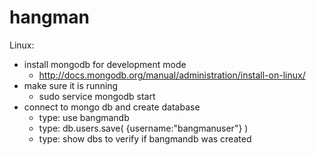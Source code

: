 hangman
=======

Linux: 

* install mongodb for development mode
    * http://docs.mongodb.org/manual/administration/install-on-linux/
* make sure it is running
    * sudo service mongodb start
* connect to mongo db and create database
    * type: use bangmandb
    * type: db.users.save( {username:"bangmanuser"} )
    * type: show dbs to verify if bangmandb was created
